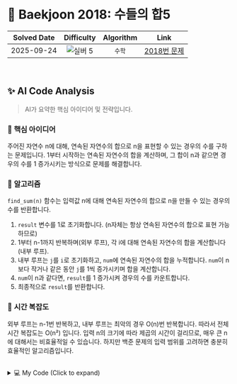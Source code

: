 # 📝 Baekjoon 2018: 수들의 합5

| **Solved Date** | **Difficulty** | **Algorithm** | **Link** |
|:---:|:---:|:---:|:---:|
| 2025-09-24 | ![실버 5](https://img.shields.io/badge/Silver-5-949393?style=for-the-badge) | `수학` | [2018번 문제](https://www.acmicpc.net/problem/2018) |

<br/>

## ✨ AI Code Analysis

> AI가 요약한 핵심 아이디어 및 전략입니다.

### 🧠 **핵심 아이디어**

주어진 자연수 n에 대해, 연속된 자연수의 합으로 n을 표현할 수 있는 경우의 수를 구하는 문제입니다.  1부터 시작하는 연속된 자연수의 합을 계산하며, 그 합이 n과 같으면 경우의 수를 1 증가시키는 방식으로 문제를 해결합니다.


### 📝 **알고리즘**

`find_sum(n)` 함수는 입력값 n에 대해 연속된 자연수의 합으로 n을 만들 수 있는 경우의 수를 반환합니다.  

1. `result` 변수를 1로 초기화합니다. (n자체는 항상 연속된 자연수의 합으로 표현 가능하므로)
2. 1부터 n-1까지 반복하며(외부 루프), 각 i에 대해 연속된 자연수의 합을 계산합니다(내부 루프).
3. 내부 루프는 `j`를 `i`로 초기화하고, `num`에 연속된 자연수의 합을 누적합니다.  `num`이 n보다 작거나 같은 동안 `j`를 1씩 증가시키며 합을 계산합니다.
4. `num`이 n과 같다면, `result`를 1 증가시켜 경우의 수를 카운트합니다.
5. 최종적으로 `result`를 반환합니다.


### 🧐 **시간 복잡도**

외부 루프는 n-1번 반복하고, 내부 루프는 최악의 경우 O(n)번 반복합니다. 따라서 전체 시간 복잡도는 O(n²) 입니다.  입력 n의 크기에 따라 제곱의 시간이 걸리므로, 매우 큰 n에 대해서는 비효율적일 수 있습니다.  하지만 백준 문제의 입력 범위를 고려하면 충분히 효율적인 알고리즘입니다.


<br/>

<details>
<summary>💻 My Code (Click to expand)</summary>

````py
# Baekjoon Problem 2018: 수들의 합5
# https://www.acmicpc.net/problem/2018

def find_sum(n):
    result = 1
    for i in range(1,n):
        j = i
        num = 0
        while num < n:
            num += j
            j += 1

        if num == n:
            result += 1

    return result


print(find_sum(int(input())))
</details>